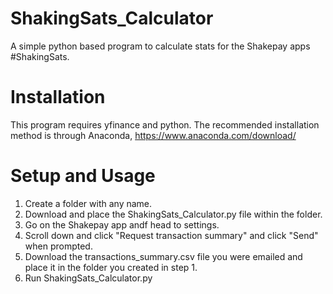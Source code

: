 # ShakingSats_Calculator
A simple python based program to calculate stats for the Shakepay apps #ShakingSats.

# Installation
This program requires yfinance and python.
The recommended installation method is through Anaconda, https://www.anaconda.com/download/

# Setup and Usage
1) Create a folder with any name.
2) Download and place the ShakingSats_Calculator.py file within the folder.
3) Go on the Shakepay app andf head to settings.
4) Scroll down and click "Request transaction summary" and click "Send" when prompted.
5) Download the transactions_summary.csv file you were emailed and place it in the folder you created in step 1.
6) Run ShakingSats_Calculator.py
